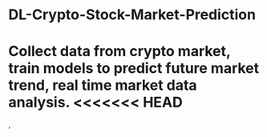 # DL-Crypto-Stock-Market-Prediction
Collect data from crypto market, train models to predict future market trend, real time market data analysis.
<<<<<<< HEAD
=======


,

